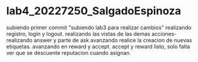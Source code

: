 # lab4_20227250_SalgadoEspinoza
subiendo primer commit "subiendo lab3 para realizar cambios"
realizando registro, login y logout.
realizando las vistas de las demas acciones-
realizando answer y parte de ask
avanzando
realice la creacion de nuevas etiquetas.
avanzando en reward y accept.
accept y reward listo, solo falta ver que se descuente reputacion cuando asignan.